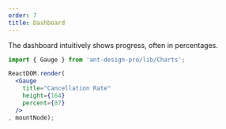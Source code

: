 ```yaml
---
order: 7
title: Dashboard
---
```


The dashboard intuitively shows progress, often in percentages.

````jsx
import { Gauge } from 'ant-design-pro/lib/Charts';

ReactDOM.render(
  <Gauge
    title="Cancellation Rate"
    height={164}
    percent={87}
  />
, mountNode);
````
